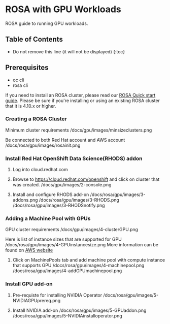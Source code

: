 # ROSA with GPU Workloads

ROSA guide to running GPU workloads.


## Table of Contents

* Do not remove this line (it will not be displayed)
{:toc}

## Prerequisites

* oc cli
* rosa cli

If you need to install an ROSA cluster, please read our [ROSA Quick start guide](https://mobb.ninja/docs/quickstart-rosa.html). Please be sure if you're installing or using an existing ROSA cluster that it is 4.10.x or higher.

### Creating a ROSA Cluster
Minimum cluster requirements
/docs/gpu/images/minsizeclusters.png

Be connected to both Red Hat account and AWS account
/docs/rosa/gpu/images/rosainit.png

### Install Red Hat OpenShift Data Science(RHODS) addon

1. Log into cloud.redhat.com

1. Browse to https://cloud.redhat.com/openshift and click on cluster that was created.
/docs/gpu/images/2-console.png

1. Install and configure RHODS add-on
/docs/rosa/gpu/images/3-addons.png
/docs/rosa/gpu/images/3-RHODS.png
/docs/rosa/gpu/images/3-RHODSnotify.png

### Adding a Machine Pool with GPUs
GPU cluster requirements
/docs/gpu/images/4-clusterGPU.png

Here is list of instance sizes that are supported for GPU 
/docs/rosa/gpu/images/4-GPUinstancesize.png
More information can be found on [AWS website](https://aws.amazon.com/ec2/instance-types/#Accelerated_Computing)

1. Click on MachinePools tab and add machine pool with compute instance that supports GPU
/docs/rosa/gpu/images/4-machinepool.png
/docs/rosa/gpu/images/4-addGPUmachinepool.png

### Install GPU add-on
1. Pre-requiste for installing NVIDIA Operator
/docs/rosa/gpu/images/5-NVIDIAGPUprereq.png

1. Install NVIDIA add-on
/docs/rosa/gpu/images/5-GPUaddon.png
/docs/rosa/gpu/images/5-NVIDIAinstalloperator.png
